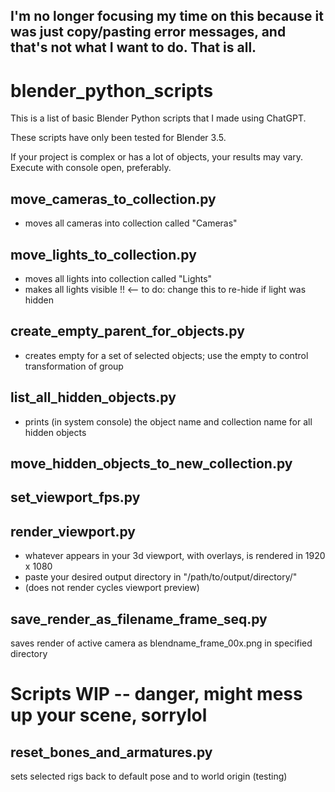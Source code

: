 ## I'm no longer focusing my time on this because it was just copy/pasting error messages, and that's not what I want to do. That is all.

# blender_python_scripts

This is a list of basic Blender Python scripts that I made using ChatGPT. 

These scripts have only been tested for Blender 3.5.

If your project is complex or has a lot of objects, your results may vary. Execute with console open, preferably.

## move_cameras_to_collection.py
- moves all cameras into collection called "Cameras"

## move_lights_to_collection.py
- moves all lights into collection called "Lights"
- makes all lights visible !! <-- to do: change this to re-hide if light was hidden

## create_empty_parent_for_objects.py
- creates empty for a set of selected objects; use the empty to control transformation of group

## list_all_hidden_objects.py
- prints (in system console) the object name and collection name for all hidden objects

## move_hidden_objects_to_new_collection.py

## set_viewport_fps.py

## render_viewport.py
- whatever appears in your 3d viewport, with overlays, is rendered in 1920 x 1080
- paste your desired output directory in "/path/to/output/directory/"
- (does not render cycles viewport preview)

## save_render_as_filename_frame_seq.py
saves render of active camera as blendname_frame_00x.png in specified directory

# Scripts WIP -- danger, might mess up your scene, sorrylol

## reset_bones_and_armatures.py
sets selected rigs back to default pose and to world origin (testing)

